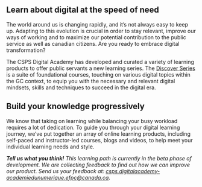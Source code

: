 ## Learn about digital at the speed of need

The world around us is changing rapidly, and it’s not always easy to keep up. Adapting to this evolution is crucial in order to stay relevant, improve our ways of working and to maximize our potential contribution to the public service as well as canadian citizens. Are you ready to embrace digital transformation?

The CSPS Digital Academy has developed and curated a variety of learning products to offer public servants a new learning series. The [Discover Series](https://www.csps-efpc.gc.ca/discover-series/index-eng.aspx) is a suite of foundational courses, touching on various digital topics within the GC context, to equip you with the necessary and relevant digital mindsets, skills and techniques to succeed in the digital era.

## Build your knowledge progressively

We know that taking on learning while balancing your busy workload requires a lot of dedication. To guide you through your digital learning journey, we’ve put together an array of online learning products, including self-paced and instructor-led courses, blogs and videos, to help meet your individual learning needs and style.

***Tell us what you think!*** *This learning path is currently in the beta phase of development. We are collecting feedback to find out how we can improve our product. Send us your feedback at: [csps.digitalacademy-academiedunumerique.efpc@canada.ca](mailto:csps.digitalacademy-academiedunumerique.efpc@canada.ca).*